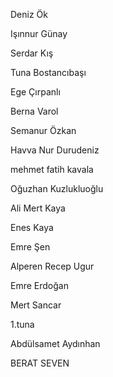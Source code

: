 Deniz Ök

Işınnur Günay

Serdar Kış

Tuna Bostancıbaşı

Ege Çırpanlı

Berna Varol 

Semanur Özkan

Havva Nur Durudeniz

mehmet fatih kavala

Oğuzhan Kuzlukluoğlu

Ali Mert Kaya

Enes Kaya

Emre Şen 

Alperen Recep Ugur

Emre Erdoğan

Mert Sancar

1.tuna

Abdülsamet Aydınhan

BERAT SEVEN


